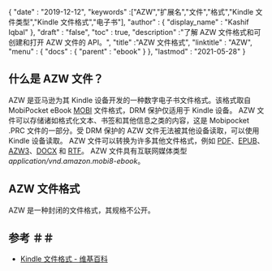{
  "date" : "2019-12-12",
  "keywords" :["AZW","扩展名","文件","格式","Kindle 文件类型","Kindle 文件格式","电子书"],
  "author" : {
    "display_name" : "Kashif Iqbal"
},
  "draft" : "false",
  "toc" : true,
  "description" :"了解 AZW 文件格式和可创建和打开 AZW 文件的 API。",
  "title" :"AZW 文件格式",
  "linktitle" : "AZW",
  "menu" : {
    "docs" : {
      "parent" : "ebook"
}
},
  "lastmod" : "2021-05-28"
}

## 什么是 AZW 文件？

AZW 是亚马逊为其 Kindle 设备开发的一种数字电子书文件格式。该格式取自 MobiPocket eBook [MOBI](/zh/ebook/mobi/) 文件格式，DRM 保护仅适用于 Kindle 设备。 AZW 文件可以存储诸如格式化文本、书签和其他信息之类的内容，这是 Mobipocket .PRC 文件的一部分。受 DRM 保护的 AZW 文件无法被其他设备读取，可以使用 Kindle 设备读取。 AZW 文件可以转换为许多其他文件格式，例如 [PDF](/zh/pdf/)、[EPUB](/zh/ebook/epub/)、[AZW3](/zh/ebook/azw3/)、[DOCX](/zh/word-processing/docx/) 和 [RTF](/zh/word-processing/rtf/)。 AZW 文件具有互联网媒体类型 *application/vnd.amazon.mobi8-ebook*。

## AZW 文件格式

AZW 是一种封闭的文件格式，其规格不公开。

## 参考 ＃＃

* [Kindle 文件格式 - 维基百科](https://en.wikipedia.org/wiki/Kindle_File_Format)

